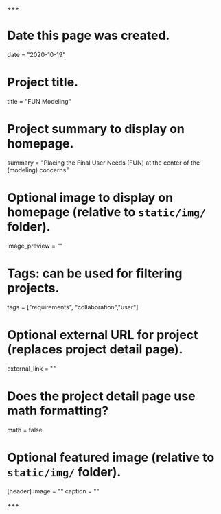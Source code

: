 +++
# Date this page was created.
date = "2020-10-19"

# Project title.
title = "FUN Modeling"

# Project summary to display on homepage.
summary = "Placing the Final User Needs (FUN) at the center of the (modeling) concerns"

# Optional image to display on homepage (relative to `static/img/` folder).
image_preview = ""

# Tags: can be used for filtering projects.
tags = ["requirements", "collaboration","user"]

# Optional external URL for project (replaces project detail page).
external_link = ""

# Does the project detail page use math formatting?
math = false

# Optional featured image (relative to `static/img/` folder).
[header]
image = ""
caption = ""

+++
